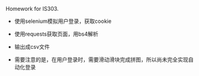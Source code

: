 Homework for IS303.

* 使用selenium模拟用户登录，获取cookie

* 使用requests获取页面，用bs4解析

* 输出成csv文件

* 需要注意的是，在用户登录时，需要滑动滑块完成拼图，所以尚未完全实现自动化登录